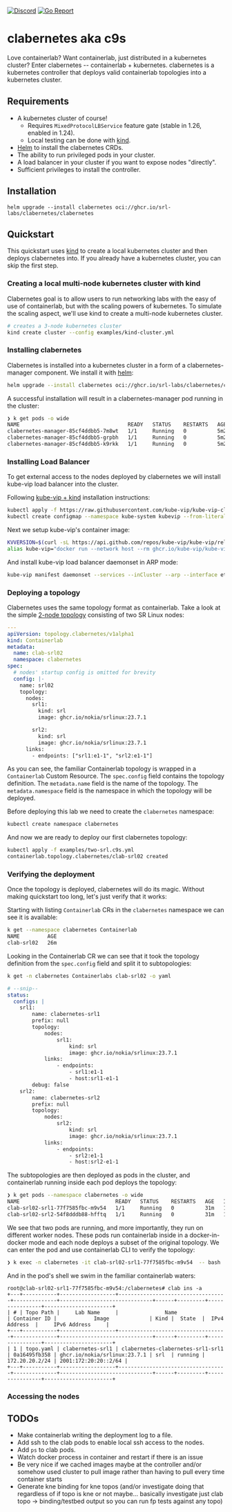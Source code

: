 [![Discord](https://img.shields.io/discord/860500297297821756?style=flat-square&label=discord&logo=discord&color=00c9ff&labelColor=bec8d2)](https://discord.gg/vAyddtaEV9)
[![Go Report](https://img.shields.io/badge/go%20report-A%2B-blue?style=flat-square&color=00c9ff&labelColor=bec8d2)](https://goreportcard.com/report/github.com/srl-labs/clabernetes)

# clabernetes aka c9s

Love containerlab? Want containerlab, just distributed in a kubernetes cluster? Enter
clabernetes -- containerlab + kubernetes. clabernetes is a kubernetes controller that deploys valid
containerlab topologies into a kubernetes cluster.

## Requirements

- A kubernetes cluster of course!
  - Requires `MixedProtocolLBService` feature gate (stable in 1.26, enabled in 1.24).
  - Local testing can be done with [kind](https://kind.sigs.k8s.io/).
- [Helm](https://helm.sh/docs/intro/install/) to install the clabernetes CRDs.
- The ability to run privileged pods in your cluster.
- A load balancer in your cluster if you want to expose nodes "directly".
- Sufficient privileges to install the controller.

## Installation

```
helm upgrade --install clabernetes oci://ghcr.io/srl-labs/clabernetes/clabernetes
```

## Quickstart

This quickstart uses [kind](https://kind.sigs.k8s.io/) to create a local kubernetes cluster and then deploys clabernetes into. If you already have a kubernetes cluster, you can skip the first step.

### Creating a local multi-node kubernetes cluster with kind

Clabernetes goal is to allow users to run networking labs with the easy of use of containerlab, but with the scaling powers of kubernetes. To simulate the scaling aspect, we'll use kind to create a multi-node kubernetes cluster.

```bash
# creates a 3-node kubernetes cluster
kind create cluster --config examples/kind-cluster.yml
```

### Installing clabernetes

Clabernetes is installed into a kubernetes cluster in a form of a clabernetes-manager component. We install it with [helm](https://helm.sh/docs/intro/install/):

```bash
helm upgrade --install clabernetes oci://ghcr.io/srl-labs/clabernetes/clabernetes
```

A successful installation will result in a clabernetes-manager pod running in the cluster:

```bash
❯ k get pods -o wide
NAME                                   READY   STATUS    RESTARTS   AGE    IP           NODE           NOMINATED NODE   READINESS GATES
clabernetes-manager-85cf4ddbb5-7m8wt   1/1     Running   0          5m2s   10.244.2.3   kind-worker    <none>           <none>
clabernetes-manager-85cf4ddbb5-grpbh   1/1     Running   0          5m2s   10.244.1.2   kind-worker2   <none>           <none>
clabernetes-manager-85cf4ddbb5-k9rkk   1/1     Running   0          5m2s   10.244.2.2   kind-worker    <none>           <none>
```

### Installing Load Balancer

To get external access to the nodes deployed by clabernetes we will install kube-vip load balancer into the cluster.

Following [kube-vip + kind](https://kube-vip.io/docs/usage/kind/) installation instructions:

```bash
kubectl apply -f https://raw.githubusercontent.com/kube-vip/kube-vip-cloud-provider/main/manifest/kube-vip-cloud-controller.yaml
kubectl create configmap --namespace kube-system kubevip --from-literal range-global=172.18.1.10-172.18.1.250
```

Next we setup kube-vip's container image:

```bash
KVVERSION=$(curl -sL https://api.github.com/repos/kube-vip/kube-vip/releases | jq -r ".[0].name")
alias kube-vip="docker run --network host --rm ghcr.io/kube-vip/kube-vip:$KVVERSION"
```

And install kube-vip load balancer daemonset in ARP mode:

```bash
kube-vip manifest daemonset --services --inCluster --arp --interface eth0 | kubectl apply -f -
```

### Deploying a topology

Clabernetes uses the same topology format as containerlab. Take a look at the simple [2-node topology](examples/two-srl.c9s.yml) consisting of two SR Linux nodes:

```yaml
---
apiVersion: topology.clabernetes/v1alpha1
kind: Containerlab
metadata:
  name: clab-srl02
  namespace: clabernetes
spec:
  # nodes' startup config is omitted for brevity
  config: |-
    name: srl02
    topology:
      nodes:
        srl1:
          kind: srl
          image: ghcr.io/nokia/srlinux:23.7.1

        srl2:
          kind: srl
          image: ghcr.io/nokia/srlinux:23.7.1
      links:
        - endpoints: ["srl1:e1-1", "srl2:e1-1"]
```

As you can see, the familiar Containerlab topology is wrapped in a `Containerlab` Custom Resource. The `spec.config` field contains the topology definition. The `metadata.name` field is the name of the topology. The `metadata.namespace` field is the namespace in which the topology will be deployed.

Before deploying this lab we need to create the `clabernetes` namespace:

```bash
kubectl create namespace clabernetes
```

And now we are ready to deploy our first clabernetes topology:

```bash
kubectl apply -f examples/two-srl.c9s.yml
containerlab.topology.clabernetes/clab-srl02 created
```

### Verifying the deployment

Once the topology is deployed, clabernetes will do its magic. Without making quickstart too long, let's just verify that it works:

Starting with listing `Containerlab` CRs in the `clabernetes` namespace we can see it is available:

```bash
k get --namespace clabernetes Containerlab
NAME         AGE
clab-srl02   26m
```

Looking in the Containerlab CR we can see that it took the topology definition from the `spec.config` field and split it to subtopologies:

```bash
k get -n clabernetes Containerlabs clab-srl02 -o yaml
```

```yaml
# --snip--
status:
  configs: |
    srl1:
        name: clabernetes-srl1
        prefix: null
        topology:
            nodes:
                srl1:
                    kind: srl
                    image: ghcr.io/nokia/srlinux:23.7.1
            links:
                - endpoints:
                    - srl1:e1-1
                    - host:srl1-e1-1
        debug: false
    srl2:
        name: clabernetes-srl2
        prefix: null
        topology:
            nodes:
                srl2:
                    kind: srl
                    image: ghcr.io/nokia/srlinux:23.7.1
            links:
                - endpoints:
                    - srl2:e1-1
                    - host:srl2-e1-1
```

The subtopologies are then deployed as pods in the cluster, and containerlab running inside each pod deploys the topology:

```bash
❯ k get pods --namespace clabernetes -o wide
NAME                               READY   STATUS    RESTARTS   AGE   IP           NODE           NOMINATED NODE   READINESS GATES
clab-srl02-srl1-77f7585fbc-m9v54   1/1     Running   0          31m   10.244.2.4   kind-worker    <none>           <none>
clab-srl02-srl2-54f8dddb88-hfftq   1/1     Running   0          31m   10.244.1.3   kind-worker2   <none>           <none>
```

We see that two pods are running, and more importantly, they run on different worker nodes. These pods run containerlab inside in a docker-in-docker mode and each node deploys a subset of the original topology. We can enter the pod and use containerlab CLI to verify the topology:

```bash
❯ k exec -n clabernetes -it clab-srl02-srl1-77f7585fbc-m9v54  -- bash
```

And in the pod's shell we swim in the familiar containerlab waters:

```
root@clab-srl02-srl1-77f7585fbc-m9v54:/clabernetes# clab ins -a
+---+-----------+------------------+-----------------------------------+--------------+------------------------------+------+---------+----------------+----------------------+
| # | Topo Path |     Lab Name     |               Name                | Container ID |            Image             | Kind |  State  |  IPv4 Address  |     IPv6 Address     |
+---+-----------+------------------+-----------------------------------+--------------+------------------------------+------+---------+----------------+----------------------+
| 1 | topo.yaml | clabernetes-srl1 | clabernetes-clabernetes-srl1-srl1 | 0a16495fb358 | ghcr.io/nokia/srlinux:23.7.1 | srl  | running | 172.20.20.2/24 | 2001:172:20:20::2/64 |
+---+-----------+------------------+-----------------------------------+--------------+------------------------------+------+---------+----------------+----------------------+
```

### Accessing the nodes

## TODOs

- Make containerlab writing the deployment log to a file.
- Add ssh to the clab pods to enable local ssh access to the nodes.
- Add `ps` to clab pods.
- Watch docker process in container and restart if there is an issue
- Be very nice if we cached images maybe at the controller and/or somehow used cluster to pull
  image rather than having to pull every time container starts
- Generate kne binding for kne topos (and/or investigate doing that regardless of if topo is kne
  or not maybe... basically investigate just clab topo -> binding/testbed output so you can run
  fp tests against any topo)
